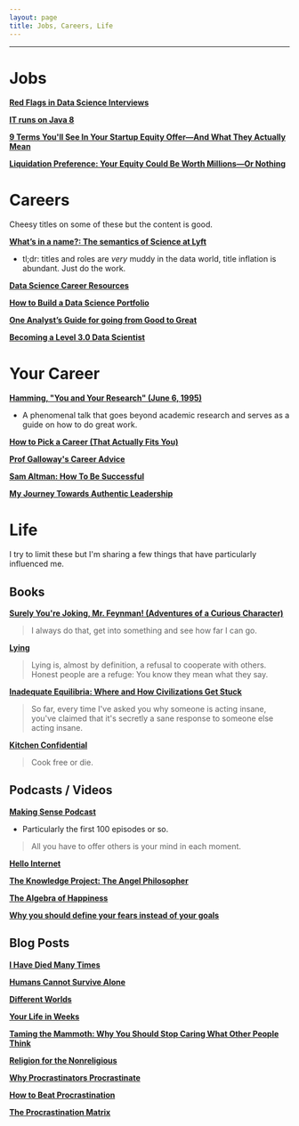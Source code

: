 ```yaml
---
layout: page
title: Jobs, Careers, Life
---
```


---

# Jobs

[**Red Flags in Data Science Interviews**](https://hookedondata.org/red-flags-in-data-science-interviews/)

[**IT runs on Java 8**](https://veekaybee.github.io/2019/05/10/java8/)

[**9 Terms You'll See In Your Startup Equity Offer—And What They Actually Mean**](https://angel.co/blog/9-terms-youll-see-in-your-equity-offer-and-what-they-actually-mean)

[**Liquidation Preference: Your Equity Could Be Worth Millions—Or Nothing**](https://angel.co/blog/liquidation-preference-your-equity-could-be-worth-millions-or-nothing)

# Careers
Cheesy titles on some of these but the content is good.

[**What’s in a name?: The semantics of Science at Lyft**](https://eng.lyft.com/whats-in-a-name-ce42f419d16c)

-  tl;dr: titles and roles are *very* muddy in the data world, title inflation is abundant. Just do the work.

[**Data Science Career Resources**](https://github.com/conordewey3/DS-Career-Resources)

[**How to Build a Data Science Portfolio**](https://towardsdatascience.com/how-to-build-a-data-science-portfolio-5f566517c79c)

[**One Analyst’s Guide for going from Good to Great**](https://blog.fishtownanalytics.com/one-analysts-guide-for-going-from-good-to-great-6697e67e37d9)

[**Becoming a Level 3.0 Data Scientist**](https://towardsdatascience.com/becoming-a-level-3-0-data-scientist-52641ff73cb3)

# Your Career

[**Hamming, "You and Your Research" (June 6, 1995)**](https://www.youtube.com/watch?v=a1zDuOPkMSw)

- A phenomenal talk that goes beyond academic research and serves as a guide on how to do great work.

[**How to Pick a Career (That Actually Fits You)**](https://waitbutwhy.com/2018/04/picking-career.html)

[**Prof Galloway's Career Advice**](https://www.youtube.com/watch?v=1T22QxTkPoM)

[**Sam Altman: How To Be Successful**](http://blog.samaltman.com/how-to-be-successful)

[**My Journey Towards Authentic Leadership**](https://thandy.org/my-journey-towards-authentic-leadership-40b8c54ee8f4)

# Life
I try to limit these but I'm sharing a few things that have particularly influenced me.

## Books

[**Surely You're Joking, Mr. Feynman! (Adventures of a Curious Character)**](https://www.amazon.com/Surely-Feynman-Adventures-Curious-Character/dp/0393316041)

> I always do that, get into something and see how far I can go.

[**Lying**](https://www.amazon.com/Lying-Sam-Harris/dp/1940051002)

> Lying is, almost by definition, a refusal to cooperate with others.
> Honest people are a refuge: You know they mean what they say.

[**Inadequate Equilibria: Where and How Civilizations Get Stuck**](https://www.amazon.com/Inadequate-Equilibria-Where-Civilizations-Stuck-ebook/dp/B076Z64CPG)

> So far, every time I've asked you why someone is acting insane, you've claimed that it's secretly a sane response to someone else acting insane.

[**Kitchen Confidential**](https://www.amazon.com/Kitchen-Confidential-Updated-Adventures-Underbelly/dp/0060899220)

> Cook free or die.

## Podcasts / Videos

[**Making Sense Podcast**](https://samharris.org/podcast/)

- Particularly the first 100 episodes or so.
> All you have to offer others is your mind in each moment.

[**Hello Internet**](http://www.hellointernet.fm/)

[**The Knowledge Project: The Angel Philosopher**](https://fs.blog/naval-ravikant/)

[**The Algebra of Happiness**](https://www.youtube.com/watch?v=qMW6xgPgY4s)

[**Why you should define your fears instead of your goals**](https://www.ted.com/talks/tim_ferriss_why_you_should_define_your_fears_instead_of_your_goals?language=en)

## Blog Posts

[**I Have Died Many Times**](http://www.cgpgrey.com/blog/i-have-died-many-times)

[**Humans Cannot Survive Alone**](https://medium.com/s/no-mercy-no-malice/we-are-pack-animals-and-engagement-equals-health-800c8c9bde36)

[**Different Worlds**](https://slatestarcodex.com/2017/10/02/different-worlds/)

[**Your Life in Weeks**](https://waitbutwhy.com/2014/05/life-weeks.html)

[**Taming the Mammoth: Why You Should Stop Caring What Other People Think**](https://waitbutwhy.com/2014/06/taming-mammoth-let-peoples-opinions-run-life.html)

[**Religion for the Nonreligious**](https://waitbutwhy.com/2014/10/religion-for-the-nonreligious.html)

[**Why Procrastinators Procrastinate**](https://waitbutwhy.com/2013/10/why-procrastinators-procrastinate.html)

[**How to Beat Procrastination**](https://waitbutwhy.com/2013/11/how-to-beat-procrastination.html)

[**The Procrastination Matrix**](https://waitbutwhy.com/2015/03/procrastination-matrix.html)
